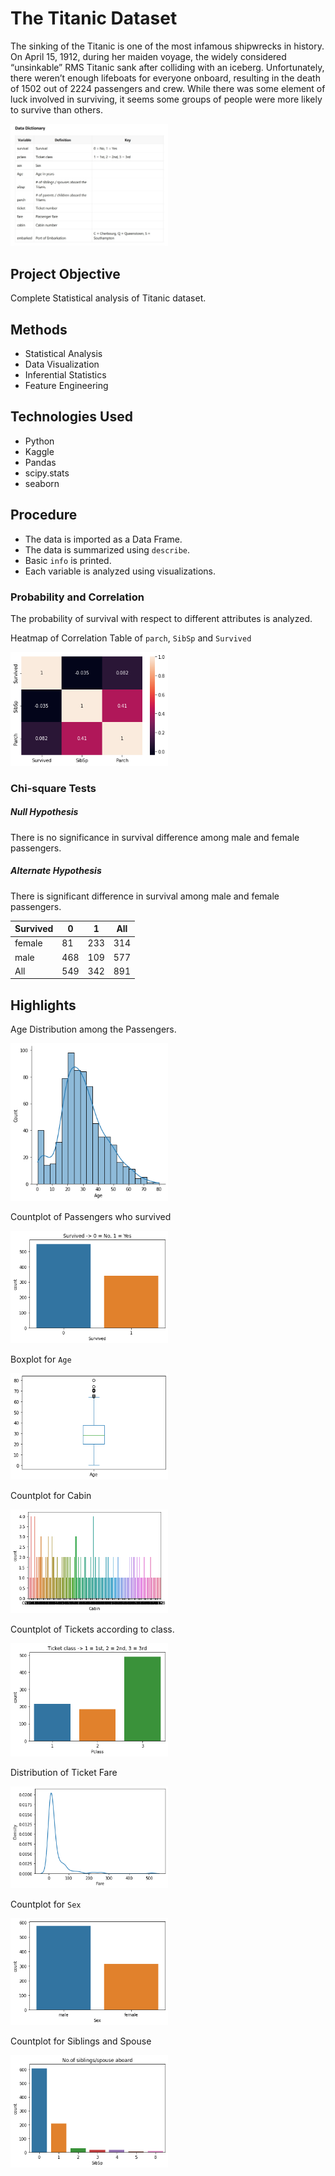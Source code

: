 # The Titanic Dataset
The sinking of the Titanic is one of the most infamous shipwrecks in history.
On April 15, 1912, during her maiden voyage, the widely considered “unsinkable” 
RMS Titanic sank after colliding with an iceberg. Unfortunately, there weren’t 
enough lifeboats for everyone onboard, resulting in the death of 1502 out of 2224 
passengers and crew.
While there was some element of luck involved in surviving, it seems some groups 
of people were more likely to survive than others.

<img src="https://github.com/navi1910/Titanic_Project/blob/master/data_dictionary.png" width=50% height=50%>

## Project Objective
Complete Statistical analysis of Titanic dataset.

## Methods
- Statistical Analysis
- Data Visualization
- Inferential Statistics
- Feature Engineering

## Technologies Used
- Python
- Kaggle
- Pandas
- scipy.stats
- seaborn

## Procedure
- The data is imported as a Data Frame.
- The data is summarized using `describe`.
- Basic `info` is printed.
- Each variable is analyzed using visualizations.

### Probability and Correlation
The probability of survival with respect to different attributes is analyzed.

Heatmap of Correlation Table of `parch`, `SibSp` and `Survived`

<img src="https://github.com/navi1910/Titanic_Project/blob/master/corr.png" width=50% height=50%>

### Chi-square Tests 
##### Null Hypothesis
There is no significance in survival difference among male and female passengers.
##### Alternate Hypothesis
There is significant difference in survival among male and female passengers.

|Survived|0	 |1	 |All|
|--------|---|---|---|
|female	 |81 |233|314|
|male	   |468|109|577|
|All	   |549|342|891|

## Highlights
Age Distribution among the Passengers.

<img src="https://github.com/navi1910/Titanic_Project/blob/master/age_dist.png" width=50% height=50%>

Countplot of Passengers who survived

<img src="https://github.com/navi1910/Titanic_Project/blob/master/survived_count.png" width=50% height=50%>

Boxplot for `Age`

<img src='https://github.com/navi1910/Titanic_Project/blob/master/Age_box.png' width=50% height=50%>

Countplot for Cabin

<img src='https://github.com/navi1910/Titanic_Project/blob/master/cabin_countplot.png' width=50% height=50%>

Countplot of Tickets according to class.

<img src="https://github.com/navi1910/Titanic_Project/blob/master/count_ticketclass.png" width=50% height=50%>

Distribution of Ticket Fare

<img src="https://github.com/navi1910/Titanic_Project/blob/master/Ticket_fare.png" width=50% height=50%>

Countplot for `Sex`

<img src='https://github.com/navi1910/Titanic_Project/blob/master/count_sex.png' width=50% height=50%>

Countplot for Siblings and Spouse

<img src='https://github.com/navi1910/Titanic_Project/blob/master/sib_spouse_count.png' width=50% height=50%>
